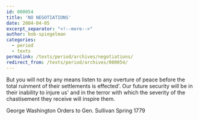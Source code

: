 ```yaml
---
id: 000054
title: 'NO NEGOTIATIONS'
date: 2004-04-05
excerpt_separator: "<!--more-->"
author: bob-spiegelman
categories:
  - period
  - texts
permalink: /texts/period/archives/negotiations/
redirect_from: /texts/period/archives/000054/
---
```

But you will not by any means listen to any overture of peace before the total ruinment of their settlements is effected'. Our future security will be in their inability to injure us' and in the terror with which the severity of the chastisement they receive will inspire them.

George Washington
Orders to Gen. Sullivan
Spring 1779
